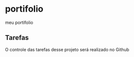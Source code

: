 # portifolio
meu portifolio

## Tarefas

O controle das tarefas desse projeto será realizado no Github
